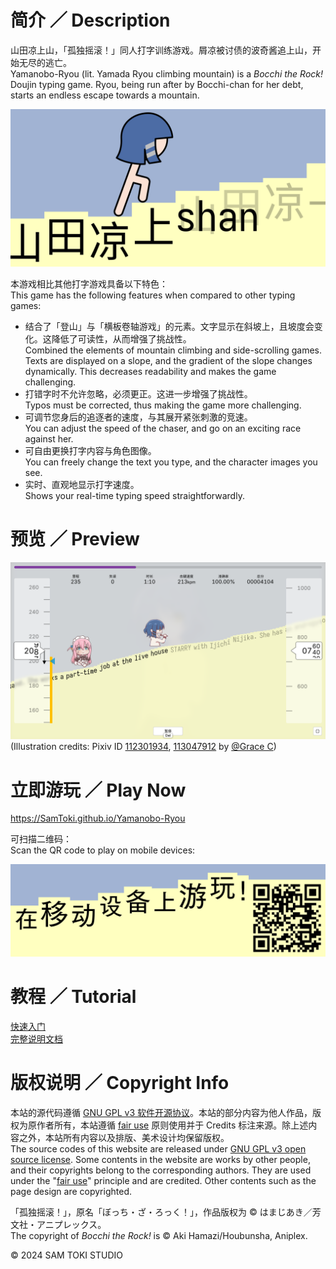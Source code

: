 # 简介 ／ Description

山田凉上山，「孤独摇滚！」同人打字训练游戏。屑凉被讨债的波奇酱追上山，开始无尽的逃亡。<br>
Yamanobo-Ryou (lit. Yamada Ryou climbing mountain) is a *Bocchi the Rock!* Doujin typing game. Ryou, being run after by Bocchi-chan for her debt, starts an endless escape towards a mountain.

![封面 Cover](/PREVIEW/封面%20Cover.png)

本游戏相比其他打字游戏具备以下特色：<br>
This game has the following features when compared to other typing games:

- 结合了「登山」与「横板卷轴游戏」的元素。文字显示在斜坡上，且坡度会变化。这降低了可读性，从而增强了挑战性。<br>
Combined the elements of mountain climbing and side-scrolling games. Texts are displayed on a slope, and the gradient of the slope changes dynamically. This decreases readability and makes the game challenging.
- 打错字时不允许忽略，必须更正。这进一步增强了挑战性。<br>
Typos must be corrected, thus making the game more challenging.
- 可调节您身后的追逐者的速度，与其展开紧张刺激的竞速。<br>
You can adjust the speed of the chaser, and go on an exciting race against her.
- 可自由更换打字内容与角色图像。<br>
You can freely change the text you type, and the character images you see.
- 实时、直观地显示打字速度。<br>
Shows your real-time typing speed straightforwardly.

# 预览 ／ Preview

![预览 Preview](/PREVIEW/预览%20Preview.png)
(Illustration credits: Pixiv ID [112301934](https://pixiv.net/en/artworks/112301934), [113047912](https://pixiv.net/en/artworks/113047912) by [@Grace C](https://pixiv.net/en/users/33777297))

# 立即游玩 ／ Play Now

https://SamToki.github.io/Yamanobo-Ryou

可扫描二维码：<br>
Scan the QR code to play on mobile devices:

![二维码 QR code](/PREVIEW/二维码%20QR%20code.png)

# 教程 ／ Tutorial

[快速入门](/PROJECT/docs/山田凉上山%20快速入门.pdf)<br>
[完整说明文档](/PROJECT/docs/山田凉上山%20说明文档.pdf)

# 版权说明 ／ Copyright Info

本站的源代码遵循 [GNU GPL v3 软件开源协议](https://www.gnu.org/licenses/gpl-3.0.en.html)。本站的部分内容为他人作品，版权为原作者所有，本站遵循 [fair use](https://zh.wikipedia.org/wiki/fair_use) 原则使用并于 Credits 标注来源。除上述内容之外，本站所有内容以及排版、美术设计均保留版权。<br>
The source codes of this website are released under [GNU GPL v3 open source license](https://www.gnu.org/licenses/gpl-3.0.en.html). Some contents in the website are works by other people, and their copyrights belong to the corresponding authors. They are used under the "[fair use](https://en.wikipedia.org/wiki/fair_use)" principle and are credited. Other contents such as the page design are copyrighted.

「孤独摇滚！」，原名「ぼっち・ざ・ろっく！」，作品版权为 © はまじあき／芳文社・アニプレックス。<br>
The copyright of *Bocchi the Rock!* is © Aki Hamazi/Houbunsha, Aniplex.

© 2024 SAM TOKI STUDIO
